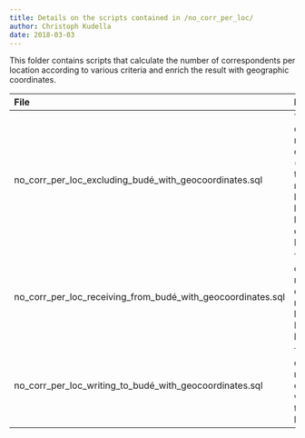 ```yaml
---
title: Details on the scripts contained in /no_corr_per_loc/
author: Christoph Kudella
date: 2018-03-03
---
```

This folder contains scripts that calculate the number of correspondents per location according to various criteria and enrich the result with geographic coordinates.

| File | Description |
| :------------- | :------------- |
| no_corr_per_loc_excluding_budé_with_geocoordinates.sql | This script calculates the number of correspondents (writing letters to Budé or receiving letters from him) per location, excluding Budé. |
| no_corr_per_loc_receiving_from_budé_with_geocoordinates.sql | This script calculates the number of correspondents receiving letters from Budé per location. |
| no_corr_per_loc_writing_to_budé_with_geocoordinates.sql | This script calculates the number of correspondents writing letters to Budé per location. |
